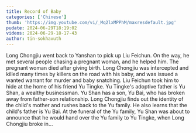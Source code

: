```yaml
---
title: Record of Baby
categories: ['Chinese']
thumb: 'https://img.youtube.com/vi/_Mq2lxMPPhM/maxresdefault.jpg'
pudate: 2024-06-29T18:19:02
videos: 2024-06-29-18-17-43
author: tin-sokhavuth
---
```

Long Chongjiu went back to Yanshan to pick up Liu Feichun. On the way, he met several people chasing a pregnant woman, and he helped him. The pregnant woman died after giving birth. Long Chongjiu was intercepted and killed many times by killers on the road with his baby, and was issued a wanted warrant for murder and baby snatching. Liu Feichun took him to hide at the home of his friend Yu Tingke. Yu Tingke's adoptive father is Yu Shan, a wealthy businessman. Yu Shan has a son, Yu Bai, who has broken away from father-son relationship. Long Chongjiu finds out the identity of the child's mother and rushes back to the Yu family. He also learns that the child's father is Yu Bai. At the funeral of the Yu family, Yu Shan was about to announce that he would hand over the Yu family to Yu Tingke, when Long Chongjiu broke in...